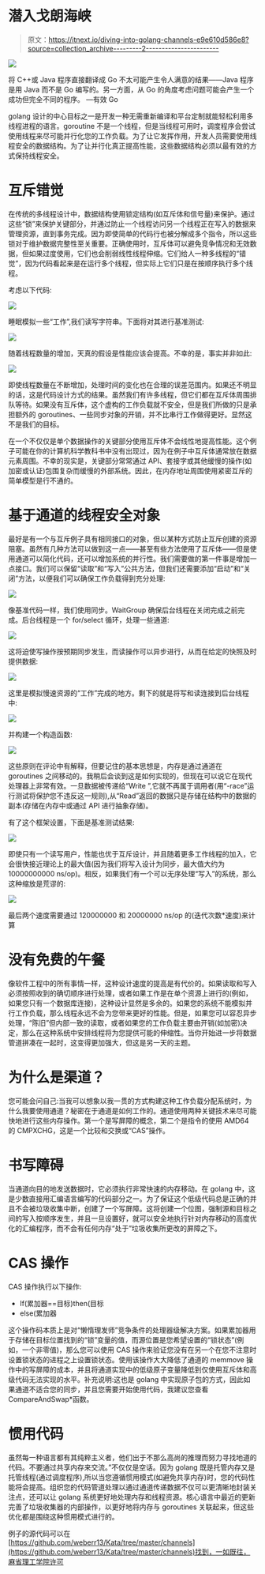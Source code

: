# 潜入戈朗海峡

> 原文：<https://itnext.io/diving-into-golang-channels-e9e610d586e8?source=collection_archive---------2----------------------->

![](img/c0f1ed65fb7ef34f0981f52046e32cde.png)

将 C++或 Java 程序直接翻译成 Go 不太可能产生令人满意的结果——Java 程序是用 Java 而不是 Go 编写的。另一方面，从 Go 的角度考虑问题可能会产生一个成功但完全不同的程序。 —有效 Go

golang 设计的中心目标之一是开发一种无需重新编译和平台定制就能轻松利用多线程进程的语言。goroutine 不是一个线程，但是当线程可用时，调度程序会尝试使用线程来尽可能并行化您的工作负载。为了让它发挥作用，开发人员需要使用线程安全的数据结构。为了让并行化真正提高性能，这些数据结构必须以最有效的方式保持线程安全。

# 互斥错觉

在传统的多线程设计中，数据结构使用锁定结构(如互斥体和信号量)来保护。通过这些“锁”来保护关键部分，并通过防止一个线程访问另一个线程正在写入的数据来管理资源，直到事务完成。因为即使简单的代码行也被分解成多个指令，所以这些锁对于维护数据完整性至关重要。正确使用时，互斥体可以避免竞争情况和无效数据，但如果过度使用，它们也会削弱线性线程伸缩。它们给人一种多线程的“错觉”，因为代码看起来是在运行多个线程，但实际上它们只是在按顺序执行多个线程。

考虑以下代码:

![](img/3066c53601f85cf70376368a0c6a2e91.png)

睡眠模拟一些“工作”,我们读写字符串。下面将对其进行基准测试:

![](img/ce3ada3b8f4ab56a38ecbb50bbcdc082.png)

随着线程数量的增加，天真的假设是性能应该会提高。不幸的是，事实并非如此:

![](img/be23458ceb733cea1919b2d950fe194a.png)

即使线程数量在不断增加，处理时间的变化也在合理的误差范围内。如果还不明显的话，这是代码设计方式的结果。虽然我们有许多线程，但它们都在互斥体周围排队等待。如果没有互斥体，这个虚构的工作负载就不安全，但是我们所做的只是承担额外的 goroutines、一些同步对象的开销，并不比串行工作做得更好。显然这不是我们的目标。

在一个不仅仅是单个数据操作的关键部分使用互斥体不会线性地提高性能。这个例子可能在你的计算机科学教科书中没有出现过，因为在例子中互斥体通常放在数据元素周围。不幸的现实是，关键部分常常通过 API、套接字或其他缓慢的操作(如加密或认证)包围复杂而缓慢的外部系统。因此，在内存地址周围使用紧密互斥的简单模型是行不通的。

# 基于通道的线程安全对象

最好是有一个与互斥例子具有相同接口的对象，但以某种方式防止互斥创建的资源阻塞。虽然有几种方法可以做到这一点——甚至有些方法使用了互斥体——但是使用通道可以简化代码，还可以增加系统的并行性。我们需要做的第一件事是增加一点接口。我们可以保留“读取”和“写入”公共方法，但我们还需要添加“启动”和“关闭”方法，以便我们可以确保工作负载得到充分处理:

![](img/66e40318815cea1eb3aa930474e4556f.png)

像基准代码一样，我们使用同步。WaitGroup 确保后台线程在关闭完成之前完成。后台线程是一个 for/select 循环，处理一些通道:

![](img/56130e55df3404bf3f9b389b8060b408.png)

这将迫使写操作按预期同步发生，而读操作可以异步进行，从而在给定的快照及时提供数据:

![](img/8925dbc61b06a2735eb73d8d4589124f.png)

这里是模拟慢速资源的“工作”完成的地方。剩下的就是将写和读连接到后台线程中:

![](img/e0d6fb276a210c930e3872aa6d2d4135.png)

并构建一个构造函数:

![](img/76e963a8d2a598aeaec0faf62d308d29.png)

这些原则在评论中有解释，但要记住的基本思想是，内存是通过通道在 goroutines 之间移动的。我稍后会谈到这是如何实现的，但现在可以说它在现代处理器上非常有效。一旦数据被传递给“Write ”,它就不再属于调用者(用“-race”运行测试将保护您不违反这一规则),从“Read”返回的数据只是存储在结构中的数据的副本(存储在内存中或通过 API 进行抽象存储)。

有了这个框架设置，下面是基准测试结果:

![](img/459c0472a65e71b68bbda8e6b92db319.png)

即使只有一个读写用户，性能也优于互斥设计，并且随着更多工作线程的加入，它会很快接近理论上的最大值(因为我们将写入设计为同步，最大值大约为 10000000000 ns/op)。相反，如果我们有一个可以无序处理“写入”的系统，那么这种缩放是荒谬的:

![](img/191e690eec24b5333b92c86e209db4c6.png)

最后两个速度需要通过 120000000 和 20000000 ns/op 的(迭代次数*速度)来计算

# 没有免费的午餐

像软件工程中的所有事情一样，这种设计速度的提高是有代价的。如果读取和写入必须按照收到的确切顺序进行处理，或者如果工作是在单个资源上进行的(例如，如果您只有一个数据库连接)，这种设计显然是多余的。如果您的系统不能模拟并行工作负载，那么线程永远不会为您带来更好的性能。但是，如果您可以容忍异步处理，“陈旧”但内部一致的读取，或者如果您的工作负载主要由开销(如加密)决定，那么在这种系统中安排线程将为您提供可能的伸缩性。当你开始进一步将数据管道拼凑在一起时，这变得更加强大，但这是另一天的主题。

# 为什么是渠道？

您可能会问自己:当我可以想象以我一贯的方式构建这种工作负载分配系统时，为什么我要使用通道？秘密在于通道是如何工作的。通道使用两种关键技术来尽可能快地进行这些内存操作。第一个是写屏障的概念，第二个是指令的使用 AMD64 的 CMPXCHG，这是一个比较和交换或“CAS”操作。

# 书写障碍

当通道向目的地发送数据时，它必须执行非常快速的内存移动。在 golang 中，这是少数直接用汇编语言编写的代码部分之一。为了保证这个低级代码总是正确的并且不会被垃圾收集中断，创建了一个写屏障。这将创建一个位图，强制源和目标之间的写入按顺序发生，并且一旦设置好，就可以安全地执行针对内存移动的高度优化的汇编程序，而不会有任何内存“处于”垃圾收集所更改的屏障之下。

# CAS 操作

CAS 操作执行以下操作:

*   If(累加器==目标)then(目标
*   else(累加器

这个操作码本质上是对“懒惰理发师”竞争条件的处理器级解决方案。如果累加器用于存储在目标位置找到的“锁”变量的值，而源位置是您希望设置的“锁状态”(例如，一个非零值)，那么您可以使用 CAS 操作来验证您没有在另一个在您不注意时设置锁状态的进程之上设置锁状态。使用该操作大大降低了通道的 memmove 操作中的写屏障的成本，并且将通道实现中的低级原子变量降低到仅使用互斥体和高级代码无法实现的水平。补充说明:这也是 golang 中实现原子包的方式，因此如果通道不适合您的同步，并且您需要开始使用代码，我建议您查看 CompareAndSwap*函数。

# 惯用代码

虽然每一种语言都有其纯粹主义者，他们出于不那么高尚的推理而努力寻找地道的代码。不要通过共享内存来交流。”不仅仅是空话。因为 golang 既是托管内存又是托管线程(通过调度程序),所以当您遵循惯用模式(如避免共享内存)时，您的代码性能将会提高。组织您的代码管道处理以通过通道传递数据不仅可以更清晰地封装关注点，还可以让 golang 系统更好地处理内存和线程资源。核心语言中最近的更新完善了垃圾收集器的内部操作，以更好地将内存与 goroutines 关联起来，但这些优化都是围绕这种惯用模式进行的。

例子的源代码可以在[https://github.com/weberr13/Kata/tree/master/channels](https://github.com/weberr13/Kata/tree/master/channels)找到，一如既往，麻省理工学院许可